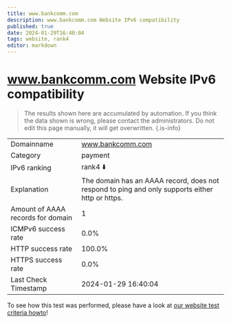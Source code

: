 ```yaml
---
title: www.bankcomm.com
description: www.bankcomm.com Website IPv6 compatibility
published: true
date: 2024-01-29T16:40:04
tags: website, rank4
editor: markdown
---
```


# www.bankcomm.com Website IPv6 compatibility

> The results shown here are accumulated by automation. If you think the data shown is wrong, please contact the administrators. 
> Do not edit this page manually, it will get overwritten.
{.is-info}


|   |   |
| - | - |
| Domainname | www.bankcomm.com
| Category | payment |
| IPv6 ranking | rank4 :arrow_down: |
| Explanation | The domain has an AAAA record, does not respond to ping and only supports either http or https. |
| Amount of AAAA records for domain | 1 |
| ICMPv6 success rate | 0.0%|
| HTTP success rate | 100.0% |
| HTTPS success rate | 0.0% |
| Last Check Timestamp | 2024-01-29 16:40:04 |

To see how this test was performed, please have a look at [our website test criteria howto](/howto/testcriteria/website)!

